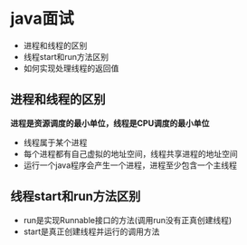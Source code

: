 # java面试

- 进程和线程的区别
- 线程start和run方法区别
- 如何实现处理线程的返回值


## 进程和线程的区别
**进程是资源调度的最小单位，线程是CPU调度的最小单位**
- 线程属于某个进程
- 每个进程都有自己虚拟的地址空间，线程共享进程的地址空间
- 运行一个java程序会产生一个进程，进程至少包含一个主线程

## 线程start和run方法区别
- run是实现Runnable接口的方法(调用run没有正真创建线程)
- start是真正创建线程并运行的调用方法
